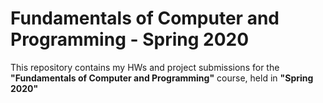 # Fundamentals of Computer and Programming - Spring 2020
This repository contains my HWs and project submissions for the **"Fundamentals of Computer and Programming"** course, held in **"Spring 2020"**
